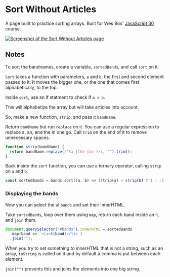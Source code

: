 # Sort Without Articles

A page built to practice sorting arrays. Built for Wes Bos' [JavaScript 30](https://javascript30.com/) course.

[![Screenshot of the Sort Without Articles page](https://res.cloudinary.com/gerhynes/image/upload/v1516657054/Screenshot-2018-1-22_Sort_Without_Articles_oysjib.jpg)](https://gk-hynes.github.io/sort-without-articles/)

## Notes

To sort the bandnames, create a variable, `sortedBands`, and call `sort` on it.

`Sort` takes a function with parameters, `a` and `b`, the first and second element passed to it. It moves the bigger one, or the one that comes first alphabetically, to the top.

Inside `sort`, use an if statment to check if `a > b`.

This will alphabetize the array but will take articles into account.

So, make a new function, `strip`, and pass it `bandName`.

Return `bandName` but run `replace` on it. You can use a regular expression to replace a, an, and the in one go. Call `trim` on the end of it to remove unnecessary spaces.

```js
function strip(bandName) {
  return bandName.replace(/^(a |the |an )/i, "").trim();
}
```

Back inside the `sort` function, you can use a ternary operator, calling `strip` on `a` and `b`.

```js
const sortedBands = bands.sort((a, b) => (strip(a) > strip(b) ? 1 : -1));
```

### Displaying the bands

Now you can select the ul `bands` and set their innerHTML.

Take `sortedBands`, loop over them using `map`, return each band inside an li, and `join` them.

```js
document.querySelector("#bands").innerHTML = sortedBands
  .map(band => `<li>${band}</li>`)
  .join("");
```

When you try to set something to innerHTML that is not a string, such as an array, `toString` is called on it and by default a comma is put between each element.

`join("")` prevents this and joins the elements into one big string.
